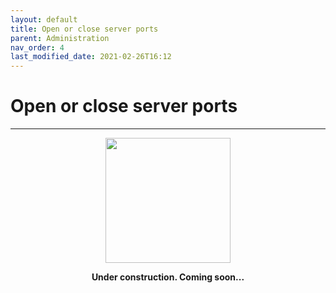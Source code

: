 ```yaml
---
layout: default
title: Open or close server ports
parent: Administration
nav_order: 4
last_modified_date: 2021-02-26T16:12
---
```


# Open or close server ports

---

<div style="display: flex; flex-direction: column; align-items: center;">
    <img src="{{site.baseurl}}/assets/images/warning.png" style="width: 200px;">
    <p style="font-weight: bold;">Under construction. Coming soon...</p>
</div>